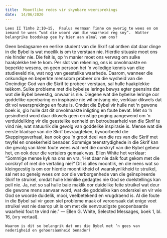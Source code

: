 ```yaml
---
title:  Moontlike redes vir skynbare weersprekings
date:  14/06/2020
---
```


`Lees II Timhe 2:10–15.  Paulus vermaan Timhe om ywerig te wees en om iemand te wees “wat die woord van die waarheid reg sny”.  Watter belangrike boodskap gee hy hier aan almal van ons?`

Geen bedagsame en eerlike student van die Skrif sal ontken dat daar dinge in die Bybel is wat moeilik is om te verstaan nie.  Hierdie situasie moet ons nie hinder nie.  Die feit is, op ‘n manier moet ons verwag om sulke haakplekke teë te kom. Per slot van rekening, ons is onvolmaakte en beperkte wesens, en geen persoon het ‘n volledige kennis van elke studieveld nie, wat nog van geestelike waarhede. Daarom, wanneer die onkundige en beperkte mensdom probeer om die wysheid van die Oneindige God van die Skrif te probeer verstaan, sal hulle haakplekke teëkom. Sulke probleme met die bybelse leringe bewys egter geensins dat wat die Bybel bevestig, onwaar is nie.  Diegene wat die bybelse leringe oor goddelike openbaring en inspirasie nie wil ontvang nie, verklaar dikwels dat dit vol weersprekinge en foute is. Omdat die Bybel vir hulle net ‘n gewone boek is, glo hulle dat dit onvolmaakte inligting en foute bevat.  Met so ‘n  gesindheid word daar dikwels geen ernstige poging aangewend om ‘n verduideliking vir die geestelike eenheid en betroubaarheid van die Skrif te vind nie, wat natuurlik die gevolg van goddelike inspirasie is.  Mense wat die eerste bladsye van die Skrif bevraagteken, byvoorbeeld die Skeppingsverhaal, kan ook gou ‘n groot deel van die res van die Skrif met twyfel en onsekerheid benader.  Sommige teenstrydighede in die Skrif kan die gevolg van klein foute wees wat met die oorskryf van die Bybel gebeur het, en ook deur die vertalers gemaak was. Ellen White het verklaar: “Sommige mense kyk na ons en vra, ‘Het daar nie dalk fout gekom met die oorskryf of met die vertaling nie?’  Dit is alles moontlik, en die mens wat so kleingeestig is om oor hierdie moontlikheid of waarskynlikheid te struikel, sal net so geneig wees om oor die verborgenhede van die geïnspireerde Skrif te struikel, omdat hulle kleinlike gedagtes nie God se doelstellings kan peil nie.  Ja, net so sal hulle baie maklik oor duidelike feite struikel wat deur die gewone mens aanvaar word, wat die goddelike kan onderskei en vir wie God se woorde duidelik, mooi, veelbetekend en vrugdraend is.  Al die foute in die Bybel sal vir geen siel probleme maak of veroorsaak dat enige voet struikel wat nie daarop uit is om met die eenvoudigste geopenbaarde waarheid fout te vind nie.” — Ellen G. White, Selected Messages, boek 1, bl. 16, (vry vertaal).

`Waarom is dit so belangrik dat ons die Bybel met ‘n gees van nederigheid en gehoorsaamheid benader?`